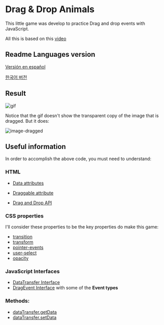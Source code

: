 # Drag & Drop Animals
This little game was develop to practice Drag and drop events with JavaScript.

All this is based on this [video](https://www.youtube.com/watch?v=7HUCAYMylCQ)

## Readme Languages version
[Versión en español]()

[한국어 버전]()


## Result
![gif]()

Notice that the gif doesn't show the transparent copy of the image that is dragged. But it does: 

![image-dragged]()

## Useful information
In order to accomplish the above code, you must need to understand: 

### HTML
- [Data attributes](https://developer.mozilla.org/en-US/docs/Learn/HTML/Howto/Use_data_attributes)

- [Draggable attribute](https://developer.mozilla.org/en-US/docs/Web/HTML/Global_attributes/draggable)

- [Drag and Drop API](https://developer.mozilla.org/en-US/docs/Web/API/HTML_Drag_and_Drop_API)

### CSS properties
I'll consider these properties to be the key properties do make this game:
- [transition](https://developer.mozilla.org/en-US/docs/Web/CSS/transition)
- [transform](https://developer.mozilla.org/en-US/docs/Web/CSS/transform) 
- [pointer-events](https://developer.mozilla.org/en-US/docs/Web/CSS/pointer-events)
- [user-select](https://developer.mozilla.org/en-US/docs/Web/CSS/user-select)
- [opacity](https://developer.mozilla.org/en-US/docs/Web/CSS/user-select)

### JavaScript Interfaces
- [DataTransfer Interface](https://developer.mozilla.org/en-US/docs/Web/API/DataTransfer)
- [DragEvent Interface](https://developer.mozilla.org/en-US/docs/Web/API/DragEvent) with some of the **Event types**

### Methods: 
- [dataTransfer.getData](https://developer.mozilla.org/en-US/docs/Web/API/DataTransfer/getData)
- [dataTransfer.setData](https://developer.mozilla.org/en-US/docs/Web/API/DataTransfer/setData)